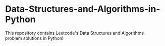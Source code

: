 # Data-Structures-and-Algorithms-in-Python
This repository contains Leetcode's Data Structures and Algorithms problem solutions in Python!
